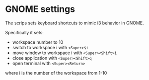# GNOME settings

The scrips sets keyboard shortcuts to mimic i3 behavior in GNOME.

Specifically it sets:
- workspace number to 10
- switch to workspace i with `<Super>$i`
- move window to workspace i with `<Super><Shift>i`
- close application with `<Super><Shift>q`
- open terminal with `<Super><Return>`

where i is the number of the workspace from 1-10